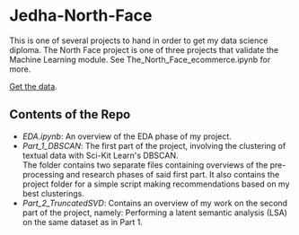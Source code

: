 # Jedha-North-Face

This is one of several projects to hand in order to get my data science diploma. The North Face project is one of three projects that validate the Machine Learning module.
See The_North_Face_ecommerce.ipynb for more.

[Get the data](https://www.kaggle.com/datasets/cclark/product-item-data).

## Contents of the Repo

- *EDA.ipynb*: An overview of the EDA phase of my project.
- *Part_1_DBSCAN*: The first part of the project, involving the clustering of textual data with Sci-Kit Learn's DBSCAN. \
The folder contains two separate files containing overviews of the pre-processing and research phases of said first part. It also contains the project folder for a simple script making recommendations based on my best clusterings.
- *Part_2_TruncatedSVD*: Contains an overview of my work on the second part of the project, namely: Performing a latent semantic analysis (LSA) on the same dataset as in Part 1.
